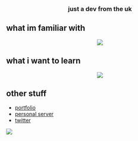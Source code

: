<h3 align="center">just a dev from the uk</h3>

## what im familiar with 
<p align="center">
    <a href="https://skillicons.dev">
        <img src="https://skillicons.dev/icons?i=ts,js,html,css,nodejs,discordjs,lua,java,raspberrypi,vscode,git,mongodb" />
    </a>
</p>

## what i want to learn
<p align="center">
    <a href="https://skillicons.dev">
        <img src="https://skillicons.dev/icons?i=rust" />
    </a>
</p>

## other stuff
* [portfolio](https://jayts.notion.site/Portfolio-8e8ec6782981416a9f9383475756c591?pvs=74)
* [personal server](https://discord.gg/2xjSuhvP36)
* [twitter](https://x.com/cascxdee)

<a href="https://ko-fi.com/N4N1QZ9Y4">
    <img src="https://ko-fi.com/img/githubbutton_sm.svg" />
</a>
